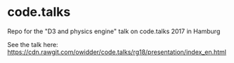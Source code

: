 # code.talks
Repo for the "D3 and physics engine" talk on code.talks 2017 in Hamburg

See the talk here: https://cdn.rawgit.com/owidder/code.talks/rg18/presentation/index_en.html
